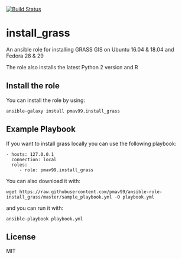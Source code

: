 [![Build Status](https://travis-ci.com/pmav99/ansible-role-install_grass.svg?branch=master)](https://travis-ci.com/pmav99/ansible-role-install_grass)

install_grass
=============

An ansible role for installing GRASS GIS on Ubuntu 16.04 & 18.04 and Fedora 28 & 29

The role also installs the latest Python 2 version and R

Install the role
----------------

You can install the role by using:

    ansible-galaxy install pmav99.install_grass

Example Playbook
----------------

If you want to install grass locally you can use the following playbook:

    - hosts: 127.0.0.1
      connection: local
      roles:
         - role: pmav99.install_grass
         
You can also download it with:

    wget https://raw.githubusercontent.com/pmav99/ansible-role-install_grass/master/sample_playbook.yml -O playbook.yml

and you can run it with:

    ansible-playbook playbook.yml

License
-------

MIT
